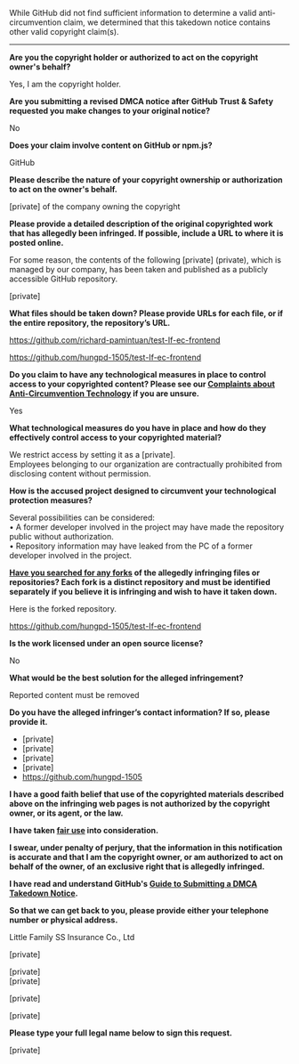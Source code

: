 While GitHub did not find sufficient information to determine a valid anti-circumvention claim, we determined that this takedown notice contains other valid copyright claim(s).

---

**Are you the copyright holder or authorized to act on the copyright owner's behalf?**

Yes, I am the copyright holder.

**Are you submitting a revised DMCA notice after GitHub Trust & Safety requested you make changes to your original notice?**

No

**Does your claim involve content on GitHub or npm.js?**

GitHub

**Please describe the nature of your copyright ownership or authorization to act on the owner's behalf.**

[private] of the company owning the copyright

**Please provide a detailed description of the original copyrighted work that has allegedly been infringed. If possible, include a URL to where it is posted online.**

For some reason, the contents of the following [private] (private), which is managed by our company, has been taken and published as a publicly accessible GitHub repository.

[private]

**What files should be taken down? Please provide URLs for each file, or if the entire repository, the repository’s URL.**

https://github.com/richard-pamintuan/test-If-ec-frontend

https://github.com/hungpd-1505/test-If-ec-frontend

**Do you claim to have any technological measures in place to control access to your copyrighted content? Please see our <a href="https://docs.github.com/articles/guide-to-submitting-a-dmca-takedown-notice#complaints-about-anti-circumvention-technology">Complaints about Anti-Circumvention Technology</a> if you are unsure.**

Yes

**What technological measures do you have in place and how do they effectively control access to your copyrighted material?**

We restrict access by setting it as a [private].  
Employees belonging to our organization are contractually prohibited from disclosing content without permission.

**How is the accused project designed to circumvent your technological protection measures?**

Several possibilities can be considered:  
• A former developer involved in the project may have made the repository public without authorization.  
• Repository information may have leaked from the PC of a former developer involved in the project.

**<a href="https://docs.github.com/articles/dmca-takedown-policy#b-what-about-forks-or-whats-a-fork">Have you searched for any forks</a> of the allegedly infringing files or repositories? Each fork is a distinct repository and must be identified separately if you believe it is infringing and wish to have it taken down.**

Here is the forked repository.

https://github.com/hungpd-1505/test-If-ec-frontend

**Is the work licensed under an open source license?**

No

**What would be the best solution for the alleged infringement?**

Reported content must be removed

**Do you have the alleged infringer’s contact information? If so, please provide it.**

- [private]  
- [private]  
- [private]  
- [private]  
- https://github.com/hungpd-1505  

**I have a good faith belief that use of the copyrighted materials described above on the infringing web pages is not authorized by the copyright owner, or its agent, or the law.**

**I have taken <a href="https://www.lumendatabase.org/topics/22">fair use</a> into consideration.**

**I swear, under penalty of perjury, that the information in this notification is accurate and that I am the copyright owner, or am authorized to act on behalf of the owner, of an exclusive right that is allegedly infringed.**

**I have read and understand GitHub's <a href="https://docs.github.com/articles/guide-to-submitting-a-dmca-takedown-notice/">Guide to Submitting a DMCA Takedown Notice</a>.**

**So that we can get back to you, please provide either your telephone number or physical address.**

Little Family SS Insurance Co., Ltd

[private]

[private]  
[private]

[private]

[private]

**Please type your full legal name below to sign this request.**

[private]
